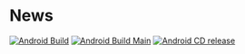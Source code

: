 # News

[![Android Build](https://github.com/RemonShehata/News/actions/workflows/android_build.yml/badge.svg)](https://github.com/RemonShehata/News/actions/workflows/android_build.yml) [![Android Build Main](https://github.com/RemonShehata/News/actions/workflows/android_build_main.yml/badge.svg?event=push)](https://github.com/RemonShehata/News/actions/workflows/android_build_main.yml) [![Android CD release](https://github.com/RemonShehata/News/actions/workflows/release.yml/badge.svg)](https://github.com/RemonShehata/News/actions/workflows/release.yml)
